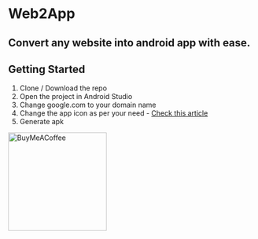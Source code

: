 # Web2App
## Convert any website into android app with ease.

## Getting Started
1. Clone / Download the repo
2. Open the project in Android Studio
3. Change google.com to your domain name
4. Change the app icon as per your need - [Check this article](https://vishwas-r.medium.com/how-to-create-change-android-app-icon-easily-94a56435911a)
5. Generate apk

<a href="https://www.buymeacoffee.com/vishwas.r" target="_blank"><img src="https://cdn.buymeacoffee.com/buttons/v2/default-yellow.png" alt="BuyMeACoffee" width="200"/></a>
